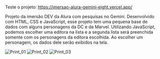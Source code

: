 Teste o projeto: https://imersao-alura-gemini-eight.vercel.app/

Projeto da imersão DEV da Alura com pesquisas no Gemini.
Desenvolvido com HTML, CSS e JavaScript, esse projeto tem uma pequena base de dados com alguns personagens da DC e da Marvel. Utilizando JavaScript, podemos escolher uma editora na lista e a segunda lista será preenchida somente com os personagens da editora escolhida. Ao escolher um personagem, os dados dele serão exibidos na tela.

![Print_01](https://github.com/user-attachments/assets/c3db625f-a076-47dd-97ca-1723c88fd88d)
![Print_02](https://github.com/user-attachments/assets/dbc8179b-2c54-4fb6-b2d0-e27aa49fc956)
![Print_03](https://github.com/user-attachments/assets/017140e3-ca64-4d5a-be69-12bade3d5033)
